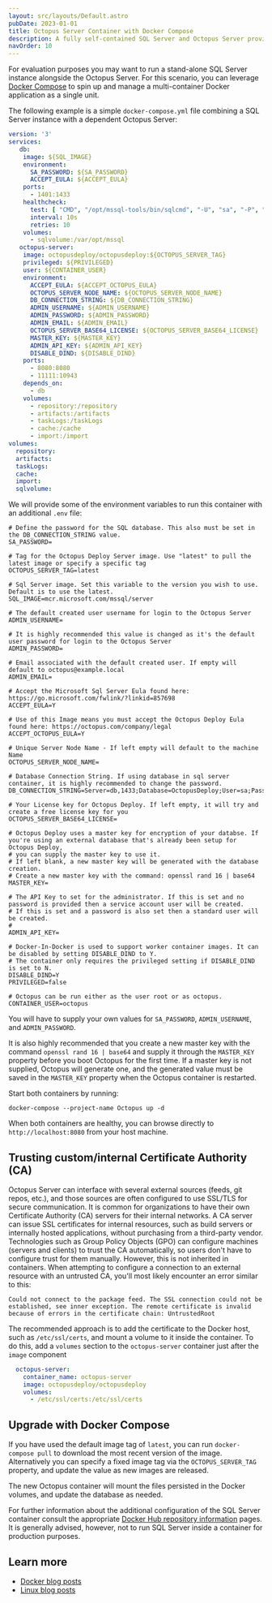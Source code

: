 ```yaml
---
layout: src/layouts/Default.astro
pubDate: 2023-01-01
title: Octopus Server Container with Docker Compose
description: A fully self-contained SQL Server and Octopus Server provisioned as Linux containers using Docker Compose.
navOrder: 10
---
```


For evaluation purposes you may want to run a stand-alone SQL Server instance alongside the Octopus Server. For this scenario, you can leverage [Docker Compose](https://docs.docker.com/compose/overview/) to spin up and manage a multi-container Docker application as a single unit.

The following example is a simple `docker-compose.yml` file combining a SQL Server instance with a dependent Octopus Server:

```yaml
version: '3'
services:
   db:
    image: ${SQL_IMAGE}
    environment:
      SA_PASSWORD: ${SA_PASSWORD}
      ACCEPT_EULA: ${ACCEPT_EULA}
    ports:
      - 1401:1433
    healthcheck:
      test: [ "CMD", "/opt/mssql-tools/bin/sqlcmd", "-U", "sa", "-P", "${SA_PASSWORD}", "-Q", "select 1"]
      interval: 10s
      retries: 10
    volumes:
      - sqlvolume:/var/opt/mssql
   octopus-server:
    image: octopusdeploy/octopusdeploy:${OCTOPUS_SERVER_TAG}
    privileged: ${PRIVILEGED}
    user: ${CONTAINER_USER}
    environment:
      ACCEPT_EULA: ${ACCEPT_OCTOPUS_EULA}
      OCTOPUS_SERVER_NODE_NAME: ${OCTOPUS_SERVER_NODE_NAME}
      DB_CONNECTION_STRING: ${DB_CONNECTION_STRING}
      ADMIN_USERNAME: ${ADMIN_USERNAME}
      ADMIN_PASSWORD: ${ADMIN_PASSWORD}
      ADMIN_EMAIL: ${ADMIN_EMAIL}
      OCTOPUS_SERVER_BASE64_LICENSE: ${OCTOPUS_SERVER_BASE64_LICENSE}
      MASTER_KEY: ${MASTER_KEY}
      ADMIN_API_KEY: ${ADMIN_API_KEY}
      DISABLE_DIND: ${DISABLE_DIND}
    ports:
      - 8080:8080
      - 11111:10943
    depends_on:
      - db
    volumes:
      - repository:/repository
      - artifacts:/artifacts
      - taskLogs:/taskLogs
      - cache:/cache
      - import:/import
volumes:
  repository:
  artifacts:
  taskLogs:
  cache:
  import:
  sqlvolume:
```

We will provide some of the environment variables to run this container with an additional `.env` file:

```
# Define the password for the SQL database. This also must be set in the DB_CONNECTION_STRING value.
SA_PASSWORD=

# Tag for the Octopus Deploy Server image. Use "latest" to pull the latest image or specify a specific tag
OCTOPUS_SERVER_TAG=latest

# Sql Server image. Set this variable to the version you wish to use. Default is to use the latest.
SQL_IMAGE=mcr.microsoft.com/mssql/server

# The default created user username for login to the Octopus Server
ADMIN_USERNAME=

# It is highly recommended this value is changed as it's the default user password for login to the Octopus Server
ADMIN_PASSWORD=

# Email associated with the default created user. If empty will default to octopus@example.local
ADMIN_EMAIL=

# Accept the Microsoft Sql Server Eula found here: https://go.microsoft.com/fwlink/?linkid=857698
ACCEPT_EULA=Y

# Use of this Image means you must accept the Octopus Deploy Eula found here: https://octopus.com/company/legal
ACCEPT_OCTOPUS_EULA=Y

# Unique Server Node Name - If left empty will default to the machine Name
OCTOPUS_SERVER_NODE_NAME=

# Database Connection String. If using database in sql server container, it is highly recommended to change the password.
DB_CONNECTION_STRING=Server=db,1433;Database=OctopusDeploy;User=sa;Password=THE_SA_PASSWORD_DEFINED_ABOVE

# Your License key for Octopus Deploy. If left empty, it will try and create a free license key for you
OCTOPUS_SERVER_BASE64_LICENSE=

# Octopus Deploy uses a master key for encryption of your databse. If you're using an external database that's already been setup for Octopus Deploy, 
# you can supply the master key to use it. 
# If left blank, a new master key will be generated with the database creation.
# Create a new master key with the command: openssl rand 16 | base64
MASTER_KEY=

# The API Key to set for the administrator. If this is set and no password is provided then a service account user will be created. 
# If this is set and a password is also set then a standard user will be created.
#
ADMIN_API_KEY=

# Docker-In-Docker is used to support worker container images. It can be disabled by setting DISABLE_DIND to Y.
# The container only requires the privileged setting if DISABLE_DIND is set to N.
DISABLE_DIND=Y
PRIVILEGED=false

# Octopus can be run either as the user root or as octopus.
CONTAINER_USER=octopus
```

You will have to supply your own values for `SA_PASSWORD`, `ADMIN_USERNAME`, and `ADMIN_PASSWORD`. 

It is also highly recommended that you create a new master key with the command `openssl rand 16 | base64` and supply it through the `MASTER_KEY` property before you boot Octopus for the first time. If a master key is not supplied, Octopus will generate one, and the generated value must be saved in the `MASTER_KEY` property when the Octopus container is restarted.

Start both containers by running:

```
docker-compose --project-name Octopus up -d
```

When both containers are healthy, you can browse directly to `http://localhost:8080` from your host machine.

## Trusting custom/internal Certificate Authority (CA)

Octopus Server can interface with several external sources (feeds, git repos, etc.), and those sources are often configured to use SSL/TLS for secure communication.  It is common for organizations to have their own Certificate Authority (CA) servers for their internal networks.  A CA server can issue SSL certificates for internal resources, such as build servers or internally hosted applications, without purchasing from a third-party vendor.  Technologies such as Group Policy Objects (GPO) can configure machines (servers and clients) to trust the CA automatically, so users don't have to configure trust for them manually. However, this is not inherited in containers.  When attempting to configure a connection to an external resource with an untrusted CA, you'll most likely encounter an error similar to this:

```
Could not connect to the package feed. The SSL connection could not be established, see inner exception. The remote certificate is invalid because of errors in the certificate chain: UntrustedRoot
```
 
The recommended approach is to add the certificate to the Docker host, such as `/etc/ssl/certs`, and mount a volume to it inside the container.  To do this, add a `volumes` section to  the `octopus-server` container just after the `image` component

```yaml
  octopus-server:
    container_name: octopus-server
    image: octopusdeploy/octopusdeploy
    volumes:
      - /etc/ssl/certs:/etc/ssl/certs
```

## Upgrade with Docker Compose

If you have used the default image tag of `latest`, you can run `docker-compose pull` to download the most recent version of the image. Alternatively you can specify a fixed image tag via the `OCTOPUS_SERVER_TAG` property, and update the value as new images are released.

The new Octopus container will mount the files persisted in the Docker volumes, and update the database as needed.

For further information about the additional configuration of the SQL Server container consult the appropriate [Docker Hub repository information](https://hub.docker.com/_/microsoft-mssql-server) pages. It is generally advised, however, not to run SQL Server inside a container for production purposes.

## Learn more

 - [Docker blog posts](http://octopus.com/blog/tag/docker)
 - [Linux blog posts](https://octopus.com/blog/tag/linux)
